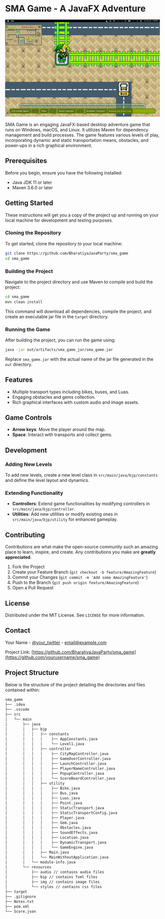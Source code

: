 # SMA Game - A JavaFX Adventure
<p align="center">
  <img src="game_splash.png" alt="SMA Game Splash Image" title="SMA Game"/>
</p>
SMA Game is an engaging JavaFX-based desktop adventure game that runs on Windows, macOS, and Linux. It utilizes Maven for dependency management and build processes. The game features various levels of play, incorporating dynamic and static transportation means, obstacles, and power-ups in a rich graphical environment.

## Prerequisites

Before you begin, ensure you have the following installed:
- Java JDK 11 or later
- Maven 3.6.0 or later

## Getting Started

These instructions will get you a copy of the project up and running on your local machine for development and testing purposes.

### Cloning the Repository

To get started, clone the repository to your local machine:

```bash
git clone https://github.com/BharatiyaJavaParty/sma_game
cd sma_game
```

### Building the Project

Navigate to the project directory and use Maven to compile and build the project:

```bash
cd sma_game
mvn clean install
```

This command will download all dependencies, compile the project, and create an executable jar file in the `target` directory.

### Running the Game

After building the project, you can run the game using:

```bash
java -jar out/artifacts/sma_game_jar/sma_game.jar
```

Replace `sma_game.jar` with the actual name of the jar file generated in the `out` directory.

## Features

- Multiple transport types including bikes, buses, and Luas.
- Engaging obstacles and gems collection.
- Rich graphical interfaces with custom audio and image assets.

## Game Controls

- **Arrow keys**: Move the player around the map.
- **Space**: Interact with transports and collect gems.

## Development

### Adding New Levels

To add new levels, create a new level class in `src/main/java/bjp/constants` and define the level layout and dynamics.

### Extending Functionality

- **Controllers**: Extend game functionalities by modifying controllers in `src/main/java/bjp/controller`.
- **Utilities**: Add new utilities or modify existing ones in `src/main/java/bjp/utility` for enhanced gameplay.

## Contributing

Contributions are what make the open-source community such an amazing place to learn, inspire, and create. Any contributions you make are **greatly appreciated**.

1. Fork the Project
2. Create your Feature Branch (`git checkout -b feature/AmazingFeature`)
3. Commit your Changes (`git commit -m 'Add some AmazingFeature'`)
4. Push to the Branch (`git push origin feature/AmazingFeature`)
5. Open a Pull Request

## License

Distributed under the MIT License. See `LICENSE` for more information.

## Contact

Your Name - [@your_twitter](https://twitter.com/your_twitter) - email@example.com

Project Link: [https://github.com/BharatiyaJavaParty/sma_game](https://github.com/yourusername/sma_game)

## Project Structure

Below is the structure of the project detailing the directories and files contained within:
```
sma_game
├── .idea
├── .vscode
├── src
│   └── main
│       ├── java
│       │   ├── bjp
│       │   │   ├── constants
│       │   │   │    ├── AppConstants.java
│       │   │   │    └── Level1.java
│       │   │   ├── controller
│       │   │   │    ├── CityMapController.java
│       │   │   │    ├── GameOverController.java
│       │   │   │    ├── LaunchController.java
│       │   │   │    ├── PlayerNameController.java
│       │   │   │    ├── PopupController.java
│       │   │   │    └── ScoreBoardController.java
│       │   │   ├── utility
│       │   │   │    ├── Bike.java
│       │   │   │    ├── Bus.java
│       │   │   │    ├── Luas.java
│       │   │   │    ├── Point.java
│       │   │   │    ├── StaticTransport.java
│       │   │   │    ├── StaticTransportConfig.java
│       │   │   │    ├── Player.java
│       │   │   │    ├── Gem.java
│       │   │   │    ├── Obstacles.java
│       │   │   │    ├── SoundEffects.java
│       │   │   │    ├── Location.java
│       │   │   │    ├── DynamicTransport.java
│       │   │   │    └── GameEngine.java
│       │   │   ├── Main.java
│       │   │   └── MainWithoutApplication.java
│       │   └── module-info.java
│       └── resources
│           ├── audio // contains audio files
│           ├── bip // contains fxml files
│           ├── img // contains image files
│           └── styles // contains css files
├── target
├── .gitignore
├── Notes.txt
├── pom.xml
└── Score.json
```